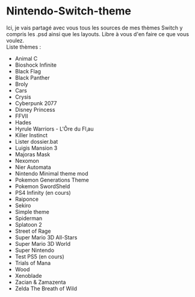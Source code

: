 # Nintendo-Switch-theme

Ici, je vais partagé avec vous tous les sources de mes thèmes Switch y compris les .psd ainsi que les layouts. Libre à vous d'en faire ce que vous voulez.  
  Liste thèmes :
  * Animal C
  * Bioshock Infinite
  * Black Flag
  * Black Panther
  * Broly
  * Cars
  * Crysis
  * Cyberpunk 2077
  * Disney Princess
  * FFVII
  * Hades
  * Hyrule Warriors - L'Ôre du Fl‚au
  * Killer Instinct
  * Lister dossier.bat
  * Luigis Mansion 3
  * Majoras Mask
  * Nexomon
  * Nier Automata
  * Nintendo Minimal theme mod
  * Pokemon Generations Theme
  * Pokemon SwordSheld
  * PS4 Infinity (en cours)
  * Raiponce
  * Sekiro
  * Simple theme
  * Spiderman
  * Splatoon 2
  * Street of Rage
  * Super Mario 3D All-Stars
  * Super Mario 3D World
  * Super Nintendo
  * Test PS5 (en cours)
  * Trials of Mana
  * Wood
  * Xenoblade
  * Zacian & Zamazenta
  * Zelda The Breath of Wild

